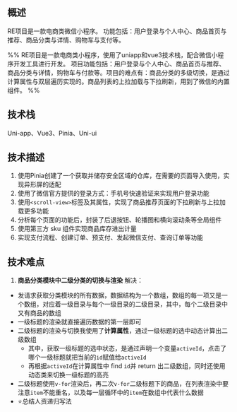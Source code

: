 ## 概述
RE项目是一款电商类微信小程序。 功能包括：用户登录与个人中心、商品首页与推荐、商品分类与详情、购物车与支付等。

%% RE项目是一款电商类小程序，使用了uniapp和vue3技术栈，配合微信小程序开发工具进行开发。 项目功能包括：用户登录与个人中心、商品首页与推荐、商品分类与详情，购物车与付款等。项目的难点有：商品分类的多级切换，是通过计算属性与双层遍历实现的。商品列表的上拉加载与下拉刷新，用到了微信的内置组件。 %%

## 技术栈

Uni-app、Vue3、Pinia、Uni-ui

## 技术描述

1. 使用Pinia创建了一个获取并储存安全区域的仓库，在需要的页面导入使用，实现异形屏的适配
2. 使用了微信官方提供的登录方式：手机号快速验证来实现用户登录功能
3. 使用`<scroll-view>`标签及其属性，实现了商品推荐页面的下拉刷新与上拉加载更多功能
4. 分析每个页面的功能后，封装了后退按钮、轮播图和横向滚动条等全局组件
5. 使用第三方 sku 组件实现商品库存进出计量
6. 实现支付流程、创建订单、预支付、发起微信支付、查询订单等功能

## 技术难点

1. **商品分类模块中二级分类的切换与渲染**
解决：
- 发请求获取分类模块的所有数据，数据结构为一个数组，数组的每一项又是一个数组，对应着一级目录与每个一级目录的二级目录，其中，每个二级目录中又有商品的数组
- 一级标题的渲染就直接遍历数据的第一层即可
- 二级标题的渲染与切换我使用了**计算属性**，通过一级标题的选中动态计算出二级数组
	- 其中，获取一级标题的选中状态，是通过声明一个变量`activeId`，点击了哪个一级标题就把当前的`id`赋值给`activeId`
	- 再根据`activeId`在计算属性中 find `id`并 return 出二级数组，同时还使用动态类来切换一级标题的高亮
- 二级标题使用`v-for`渲染后，再二次`v-for`二级标题下的商品，在列表渲染中要注意`item`不能重名，以及每一层循环中的`item`在数组中代表什么数据
- ⭐️总结人资递归写法